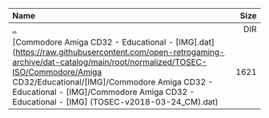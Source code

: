 |Name|Size|
|:---|---:|
|[..](../index.html)|DIR|
|[Commodore Amiga CD32 - Educational - [IMG].dat](https://raw.githubusercontent.com/open-retrogaming-archive/dat-catalog/main/root/normalized/TOSEC-ISO/Commodore/Amiga CD32/Educational/[IMG]/Commodore Amiga CD32 - Educational - [IMG]/Commodore Amiga CD32 - Educational - [IMG] (TOSEC-v2018-03-24_CM).dat)|1621|
